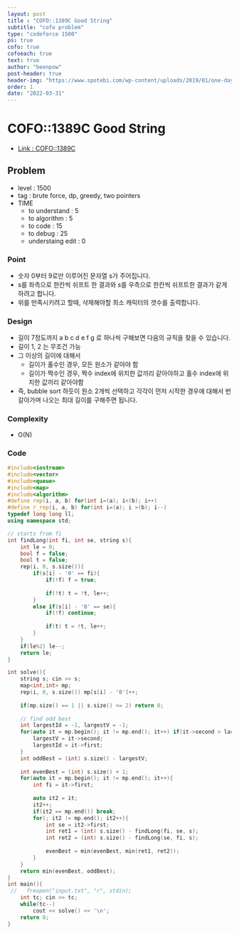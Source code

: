 ```yaml
---
layout: post
title : "COFO::1389C Good String"
subtitle: "cofo problem"
type: "codeforce 1500"
ps: true
cofo: true
cofoeach: true
text: true
author: "beenpow"
post-header: true
header-img: "https://www.spotebi.com/wp-content/uploads/2019/01/one-day-day-one-workout-motivation-spotebi.jpg"
order: 1
date: "2022-03-31"
---
```

# COFO::1389C Good String
- [Link : COFO::1389C](https://codeforces.com/problemset/problem/1389/C)


## Problem 

- level :  1500
- tag : brute force, dp, greedy, two pointers
- TIME
  - to understand    : 5
  - to algorithm     : 5
  - to code          : 15
  - to debug         : 25
  - understaing edit : 0

### Point
- 숫자 0부터 9로만 이루어진 문자열 s가 주어집니다.
- s를 좌측으로 한칸씩 쉬프트 한 결과와 s를 우측으로 한칸씩 쉬프트한 결과가 같게 하려고 합니다.
- 위를 만족시키려고 할때, 삭제해야할 최소 캐릭터의 갯수를 출력합니다.

### Design
- 길이 7정도까지 a b c d e f g 로 하나씩 구해보면 다음의 규칙을 찾을 수 있습니다.
- 길이 1, 2 는 무조건 가능
- 그 이상의 길이에 대해서
  - 길이가 홀수인 경우, 모든 원소가 같아야 함
  - 길이가 짝수인 경우, 짝수 index에 위치한 값끼리 같아야하고 홀수 index에 위치한 값끼리 같아야함
- 즉, bubble sort 하듯이 원소 2개씩 선택하고 각각이 먼저 시작한 경우에 대해서 번갈아가며 나오는 최대 길이를 구해주면 됩니다. 

### Complexity
- O(N)

### Code

```cpp
#include<iostream>
#include<vector>
#include<queue>
#include<map>
#include<algorithm>
#define rep(i, a, b) for(int i=(a); i<(b); i++)
#define r_rep(i, a, b) for(int i=(a); i >(b); i--)
typedef long long ll;
using namespace std;

// starts from fi
int findLong(int fi, int se, string s){
    int le = 0;
    bool f = false;
    bool t = false;
    rep(i, 0, s.size()){
        if(s[i] - '0' == fi){
            if(!f) f = true;
            
            if(!t) t = !t, le++;
        }
        else if(s[i] - '0' == se){
            if(!f) continue;
            
            if(t) t = !t, le++;
        }
    }
    if(le%2) le--;
    return le;
}

int solve(){
    string s; cin >> s;
    map<int,int> mp;
    rep(i, 0, s.size()) mp[s[i] - '0']++;
    
    if(mp.size() == 1 || s.size() <= 2) return 0;
    
    // find odd best
    int largestId = -1, largestV = -1;
    for(auto it = mp.begin(); it != mp.end(); it++) if(it->second > largestV){
        largestV = it->second;
        largestId = it->first;
    }
    int oddBest = (int) s.size() - largestV;
    
    int evenBest = (int) s.size() + 1;
    for(auto it = mp.begin(); it != mp.end(); it++){
        int fi = it->first;
        
        auto it2 = it;
        it2++;
        if(it2 == mp.end()) break;
        for(; it2 != mp.end(); it2++){
            int se = it2->first;
            int ret1 = (int) s.size() - findLong(fi, se, s);
            int ret2 = (int) s.size() - findLong(se, fi, s);
            
            evenBest = min(evenBest, min(ret1, ret2));
        }
    }
    return min(evenBest, oddBest);
}
int main(){
 //   freopen("input.txt", "r", stdin);
    int tc; cin >> tc;
    while(tc--)
        cout << solve() << '\n';
    return 0;
}

```
